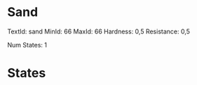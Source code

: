 # Sand
TextId: sand
MinId: 66
MaxId: 66
Hardness: 0,5
Resistance: 0,5

Num States: 1
# States
```

```
